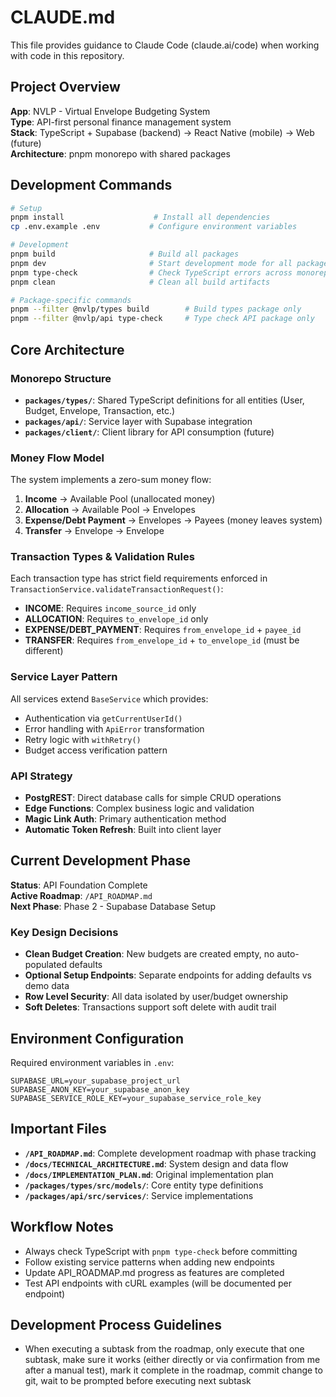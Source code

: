 # CLAUDE.md

This file provides guidance to Claude Code (claude.ai/code) when working with code in this repository.

## Project Overview
**App**: NVLP - Virtual Envelope Budgeting System  
**Type**: API-first personal finance management system  
**Stack**: TypeScript + Supabase (backend) → React Native (mobile) → Web (future)  
**Architecture**: pnpm monorepo with shared packages

## Development Commands

```bash
# Setup
pnpm install                    # Install all dependencies
cp .env.example .env           # Configure environment variables

# Development
pnpm build                     # Build all packages
pnpm dev                       # Start development mode for all packages
pnpm type-check                # Check TypeScript errors across monorepo
pnpm clean                     # Clean all build artifacts

# Package-specific commands
pnpm --filter @nvlp/types build        # Build types package only
pnpm --filter @nvlp/api type-check     # Type check API package only
```

## Core Architecture

### Monorepo Structure
- **`packages/types/`**: Shared TypeScript definitions for all entities (User, Budget, Envelope, Transaction, etc.)
- **`packages/api/`**: Service layer with Supabase integration
- **`packages/client/`**: Client library for API consumption (future)

### Money Flow Model
The system implements a zero-sum money flow:
1. **Income** → Available Pool (unallocated money)
2. **Allocation** → Available Pool → Envelopes  
3. **Expense/Debt Payment** → Envelopes → Payees (money leaves system)
4. **Transfer** → Envelope → Envelope

### Transaction Types & Validation Rules
Each transaction type has strict field requirements enforced in `TransactionService.validateTransactionRequest()`:
- **INCOME**: Requires `income_source_id` only
- **ALLOCATION**: Requires `to_envelope_id` only  
- **EXPENSE/DEBT_PAYMENT**: Requires `from_envelope_id` + `payee_id`
- **TRANSFER**: Requires `from_envelope_id` + `to_envelope_id` (must be different)

### Service Layer Pattern
All services extend `BaseService` which provides:
- Authentication via `getCurrentUserId()`
- Error handling with `ApiError` transformation
- Retry logic with `withRetry()`
- Budget access verification pattern

### API Strategy
- **PostgREST**: Direct database calls for simple CRUD operations
- **Edge Functions**: Complex business logic and validation
- **Magic Link Auth**: Primary authentication method
- **Automatic Token Refresh**: Built into client layer

## Current Development Phase

**Status**: API Foundation Complete  
**Active Roadmap**: `/API_ROADMAP.md`  
**Next Phase**: Phase 2 - Supabase Database Setup

### Key Design Decisions
- **Clean Budget Creation**: New budgets are created empty, no auto-populated defaults
- **Optional Setup Endpoints**: Separate endpoints for adding defaults vs demo data
- **Row Level Security**: All data isolated by user/budget ownership
- **Soft Deletes**: Transactions support soft delete with audit trail

## Environment Configuration

Required environment variables in `.env`:
```
SUPABASE_URL=your_supabase_project_url
SUPABASE_ANON_KEY=your_supabase_anon_key
SUPABASE_SERVICE_ROLE_KEY=your_supabase_service_role_key
```

## Important Files
- **`/API_ROADMAP.md`**: Complete development roadmap with phase tracking
- **`/docs/TECHNICAL_ARCHITECTURE.md`**: System design and data flow
- **`/docs/IMPLEMENTATION_PLAN.md`**: Original implementation plan
- **`/packages/types/src/models/`**: Core entity type definitions
- **`/packages/api/src/services/`**: Service implementations

## Workflow Notes
- Always check TypeScript with `pnpm type-check` before committing
- Follow existing service patterns when adding new endpoints
- Update API_ROADMAP.md progress as features are completed
- Test API endpoints with cURL examples (will be documented per endpoint)

## Development Process Guidelines
- When executing a subtask from the roadmap, only execute that one subtask, make sure it works (either directly or via confirmation from me after a manual test), mark it complete in the roadmap, commit change to git, wait to be prompted before executing next subtask